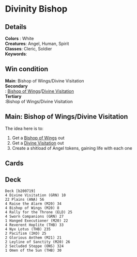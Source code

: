 # Divinity Bishop

## Details
**Colors** : White<br>
**Creatures**: Angel, Human, Spirit<br>
**Classes**: Cleric, Soldier<br>
**Keywords**: <br>

## Win condition
**Main**: Bishop of Wings/Divine Visitation<br>
**Secondary**<br>: [Bishop of Wings](https://gatherer.wizards.com/Pages/Card/Details.aspx?multiverseid=466762)/[Divine Visitation](https://gatherer.wizards.com/Pages/Card/Details.aspx?multiverseid=452760)<br>
**Tertiary**<br> :Bishop of Wings/Divine Visitation<br>

## Main: Bishop of Wings/Divine Visitation
The idea here is to:
1. Get a [Bishop of Wings](https://gatherer.wizards.com/Pages/Card/Details.aspx?multiverseid=466762) out
2. Get a [Divine Visitation](https://gatherer.wizards.com/Pages/Card/Details.aspx?multiverseid=452760) out
3. Create a shitload of Angel tokens, gaining life with each one

## Cards

## Deck
```
Deck [b200719]
4 Divine Visitation (GRN) 10
22 Plains (ANA) 56
4 Raise the Alarm (M20) 34
4 Bishop of Wings (M20) 8
4 Rally for the Throne (ELD) 25
4 Sworn Companions (GRN) 27
1 Hanged Executioner (M20) 22
4 Reverent Hoplite (THB) 33
4 Nyx Lotus (THB) 235
2 Pacifism (IKO) 25
2 Glorious Anthem (M21) 21
2 Leyline of Sanctity (M20) 26
2 Secluded Steppe (ONS) 324
1 Omen of the Sun (THB) 30

```